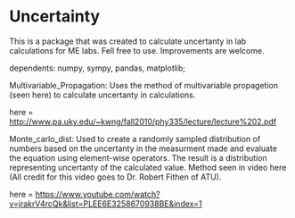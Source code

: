 # Uncertainty


This is a package that was created to calculate uncertanty in lab calculations for ME labs. Fell free to use.
Improvements are welcome. 

dependents:
    numpy,
    sympy,
    pandas,
    matplotlib;

Multivariable_Propagation:
Uses the method of multivariable propagetion (seen here) to calculate uncertanty in calculations.


here = http://www.pa.uky.edu/~kwng/fall2010/phy335/lecture/lecture%202.pdf

Monte_carlo_dist:
Used to create a randomly sampled distribution of numbers based on the uncertanty in the measurment made
and evaluate the equation using element-wise operators. The result is a distribution representing uncertanty
of the calculated value. Method seen in video here (All credit for this video goes to Dr. Robert Fithen of ATU).


here = https://www.youtube.com/watch?v=jrakrV4rcQk&list=PLEE6E3258670938BE&index=1

